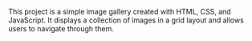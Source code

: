 This project is a simple image gallery created with HTML, CSS, and JavaScript. It displays a collection of images in a grid layout and allows users to navigate through them. 
